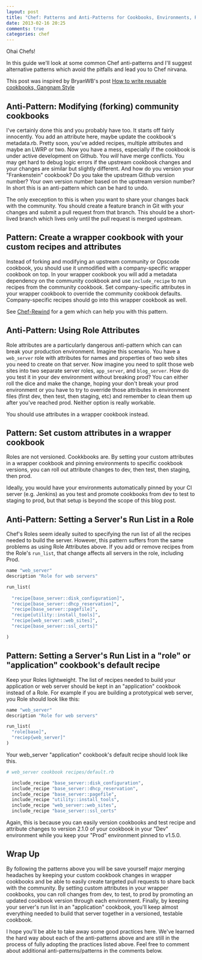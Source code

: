 ```yaml
---
layout: post
title: "Chef: Patterns and Anti-Patterns for Cookbooks, Environments, Roles"
date: 2013-02-16 20:25
comments: true
categories: chef
---
```

Ohai Chefs!

In this guide we'll look at some common Chef anti-patterns and I'll suggest alternative patterns which avoid the pitfalls and lead you to Chef nirvana.

This post was inspired by BryanWB's post [How to write reusable cookbooks, Gangnam Style][1]

[1]: http://devopsanywhere.blogspot.com/2012/11/how-to-write-reusable-chef-cookbooks.html

<!--more-->

## Anti-Pattern: Modifying (forking) community cookbooks

I've certainly done this and you probably have too. It starts off fairly innocently. You add an attribute here, maybe update the cookbook's metadata.rb. Pretty soon, you've added recipes, multiple attributes and maybe an LWRP or two. Now you have a mess, especially if the cookbook is under active development on Github. You _will_ have merge conflicts. You may get hard to debug logic errors if the upstream cookbook changes and your changes are similar but slightly different. And how do you version your "Frankenstein" cookbook? Do you take the upstream Github version number? Your own version number based on the upstream version number? In short this is an anti-pattern which can be hard to undo.

The only exeception to this is when you want to share your changes back with the community. You should create a feature branch in Git with your changes and submit a pull request from that branch. This should be a short-lived branch which lives only until the pull request is merged upstream.

## Pattern: Create a wrapper cookbook with your custom recipes and attributes

Instead of forking and modifying an upstream community or Opscode cookbook, you should use it unmodified with a company-specific wrapper cookbook on top. In your wrapper cookbook you will add a metadata dependency on the community cookbook and use `include_recipe` to run recipes from the community cookbook. Set company-specific attributes in your wrapper cookbook to override the community cookbook defaults. Company-specific recipes should go into this wrapper cookbook as well.

See [Chef-Rewind][2] for a gem which can help you with this pattern.

[2]: https://github.com/bryanwb/chef-rewind

## Anti-Pattern: Using Role Attributes

Role attributes are a particularly dangerous anti-pattern which can can break your production environment. Imagine this scenario. You have a `web_server` role with attributes for names and properties of two web sites you need to create on that server. Now imagine you need to split those web sites into two separate server roles, `app_server`, and `blog_server`. How do you test it in your dev environment without breaking prod? You can either roll the dice and make the change, hoping your don't break your prod environment or you have to try to override those attributes in environment files (first dev, then test, then staging, etc) and remember to clean them up after you've reached prod. Neither option is really workable.

You should use attributes in a wrapper cookbook instead.

## Pattern: Set custom attributes in a wrapper cookbook

Roles are not versioned. Cookkbooks are. By setting your custom attributes in a wrapper cookbook and pinning environments to specific cookbook versions, you can roll out attribute changes to dev, then test, then staging, then prod.

Ideally, you would have your environments automatically pinned by your CI server (e.g. Jenkins) as you test and promote cookbooks from dev to test to staging to prod, but that setup is beyond the scope of this blog post.

## Anti-Pattern: Setting a Server's Run List in a Role

Chef's Roles seem ideally suited to specifying the run list of all the recipes needed to build the server. However, this pattern suffers from the same problems as using Role Attributes above. If you add or remove recipes from the Role's `run_list`, that change affects all servers in the role, including Prod.

```ruby
name "web_server"
description "Role for web servers"

run_list(
  
  "recipe[base_server::disk_configuration]",
  "recipe[base_server::dhcp_reservation]",
  "recipe[base_server::pagefile]",
  "recipe[utility::install_tools]",
  "recipe[web_server::web_sites]",
  "recipe[base_server::ssl_certs]"

)

```

## Pattern: Setting a Server's Run List in a "role" or "application" cookbook's default recipe

Keep your Roles lightweight. The list of recipes needed to build your application or web server should be kept in an "application" cookbook instead of a Role. For example if you are building a prototypical web server, you Role should look like this:

```ruby
name "web_server"
description "Role for web servers"

run_list(
  "role[base]",
  "reciep{web_server]"
)
```

Your web_server "application" cookbook's default recipe should look like this.

```ruby
# web_server cookbook recipes/default.rb

  include_recipe "base_server::disk_configuration",
  include_recipe "base_server::dhcp_reservation",
  include_recipe "base_server::pagefile",
  include_recipe "utility::install_tools",
  include_recipe "web_server::web_sites",
  include_recipe "base_server::ssl_certs"

```

Again, this is because you can easily version cookbooks and test recipe and attribute changes to version 2.1.0 of your cookbook in your "Dev" environment while you keep your "Prod" environment pinned to v1.5.0.

## Wrap Up

By following the patterns above you will be save yourself major merging headaches by keeping your custom cookbook changes in wrapper cookbooks and be able to easily create targeted pull requests to share back with the community. By setting custom attributes in your wrapper cookbooks, you can roll changes from dev, to test, to prod by promoting an updated cookbook version through each environment. Finally, by keeping your server's run list in an "application" cookbook, you'll keep almost everything needed to build that server together in a versioned, testable cookbook.

I hope you'll be able to take away some good practices here. We've learned the hard way about each of the anti-patterns above and are still in the process of fully adopting the practices listed above. Feel free to comment about additional anti-patterns/patterns in the comments below.
